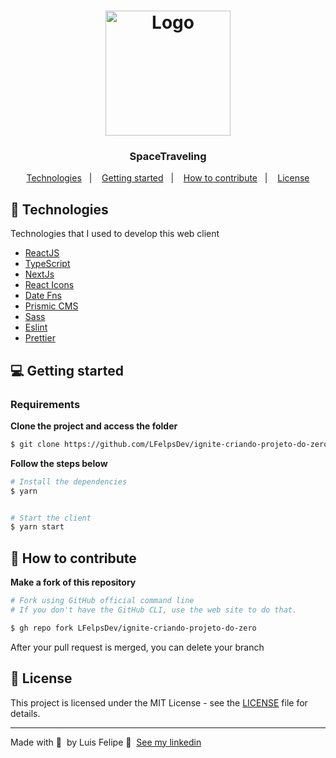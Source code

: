 <h1 align="center">
	<img alt="Logo" src="https://user-images.githubusercontent.com/78617974/132684705-db661e32-a540-41a0-83fd-c347a8b21b24.png" width="200px" />
</h1>

<h3 align="center">
  SpaceTraveling
</h3>


<p align="center">
  <a href="#-technologies">Technologies</a>&nbsp;&nbsp;&nbsp;|&nbsp;&nbsp;&nbsp;
  <a href="#-getting-started">Getting started</a>&nbsp;&nbsp;&nbsp;|&nbsp;&nbsp;&nbsp;
  <a href="#-how-to-contribute">How to contribute</a>&nbsp;&nbsp;&nbsp;|&nbsp;&nbsp;&nbsp;
  <a href="#-license">License</a>
</p>


## 🚀 Technologies

Technologies that I used to develop this web client

- [ReactJS](https://reactjs.org/)
- [TypeScript](https://www.typescriptlang.org/)
- [NextJs](https://nextjs.org)
- [React Icons](https://react-icons.netlify.com/#/)
- [Date Fns](https://date-fns.org)
- [Prismic CMS](https://prismic.io)
- [Sass](https://sass-lang.com)
- [Eslint](https://eslint.org/)
- [Prettier](https://prettier.io/)

## 💻 Getting started

### Requirements


**Clone the project and access the folder**

```bash
$ git clone https://github.com/LFelpsDev/ignite-criando-projeto-do-zero.git && cd ignite-criando-projeto-do-zero
```

**Follow the steps below**

```bash
# Install the dependencies
$ yarn


# Start the client
$ yarn start
```

## 🤔 How to contribute

**Make a fork of this repository**

```bash
# Fork using GitHub official command line
# If you don't have the GitHub CLI, use the web site to do that.

$ gh repo fork LFelpsDev/ignite-criando-projeto-do-zero
```


After your pull request is merged, you can delete your branch

## 📝 License

This project is licensed under the MIT License - see the [LICENSE](LICENSE) file for details.

---

Made with 💜 &nbsp;by Luis Felipe 👋 &nbsp;[See my linkedin](https://www.linkedin.com/in/luis-felipe-gar%C3%A7%C3%A3o-silva-b0794b203/)
